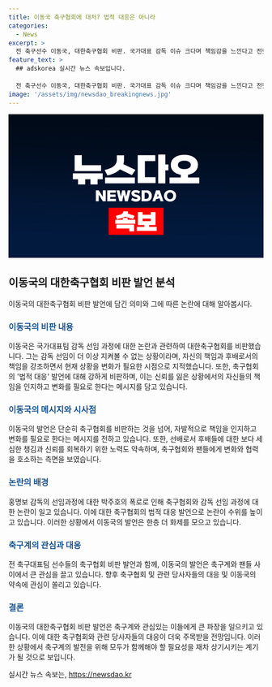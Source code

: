 ```yaml
---
title: 이동국 축구협회에 대처? 법적 대응은 아니라
categories:
  - News
excerpt: >
  전 축구선수 이동국, 대한축구협회 비판. 국가대표 감독 이슈 크다며 책임감을 느낀다고 전했고, 법적 대응 발언에 대한 비판 향해 신뢰를 잃은 지금 누구의 탓이 아니라 모두가 본인의 탓이라며 변화 필요성 강조. K리그와 국가대표에 힘이 될 수 있게 노력하겠다고 당부. 홍 감독 선임 과정 논란 속 대한축구협회는 법적 대응 검토. 축구선수들도 비판하며 우려 표명.
feature_text: >
  ## adskorea 실시간 뉴스 속보입니다.

  전 축구선수 이동국, 대한축구협회 비판. 국가대표 감독 이슈 크다며 책임감을 느낀다고 전했고, 법적 대응 발언에 대한 비판 향해 신뢰를 잃은 지금 누구의 탓이 아니라 모두가 본인의 탓이라며 변화 필요성 강조. K리그와 국가대표에 힘이 될 수 있게 노력하겠다고 당부. 홍 감독 선임 과정 논란 속 대한축구협회는 법적 대응 검토. 축구선수들도 비판하며 우려 표명.
image: '/assets/img/newsdao_breakingnews.jpg'
---
```


<p><img src="/assets/img/newsdao_breakingnews.jpg" alt="adskorea 속보" /></p>

<h2 data-ke-size="size26">이동국의 대한축구협회 비판 발언 분석</h2>

<p data-ke-size="size16">이동국의 대한축구협회 비판 발언에 담긴 의미와 그에 따른 논란에 대해 알아봅시다.</p>

<h3><b><span style="color: #1a5490;">이동국의 비판 내용</span></b></h3>

<p data-ke-size="size16">이동국은 국가대표팀 감독 선임 과정에 대한 논란과 관련하여 대한축구협회를 비판했습니다. 그는 감독 선임이 더 이상 지켜볼 수 없는 상황이라며, 자신의 책임과 후배로서의 책임을 강조하면서 현재 상황을 변화가 필요한 시점으로 지적했습니다. 또한, 축구협회의 '법적 대응' 발언에 대해 강하게 비판하며, 이는 신뢰를 잃은 상황에서의 자신들의 책임을 인지하고 변화를 필요로 한다는 메시지를 담고 있습니다.</p>

<h3><b><span style="color: #1a5490;">이동국의 메시지와 시사점</span></b></h3>

<p data-ke-size="size16">이동국의 발언은 단순히 축구협회를 비판하는 것을 넘어, 자발적으로 책임을 인지하고 변화를 필요로 한다는 메시지를 전하고 있습니다. 또한, 선배로서 후배들에 대한 보다 세심한 챙김과 신뢰를 회복하기 위한 노력도 약속하며, 축구협회와 팬들에게 변화와 협력을 호소하는 측면을 보였습니다.</p>

<h3><b><span style="color: #1a5490;">논란의 배경</span></b></h3>

<p data-ke-size="size16">홍명보 감독의 선임과정에 대한 박주호의 폭로로 인해 축구협회와 감독 선임 과정에 대한 논란이 일고 있습니다. 이에 대한 축구협회의 법적 대응 발언으로 논란이 수위를 높이고 있습니다. 이러한 상황에서 이동국의 발언은 한층 더 화제를 모으고 있습니다.</p>

<h3><b><span style="color: #1a5490;">축구계의 관심과 대응</span></b></h3>

<p data-ke-size="size16">전 축구대표팀 선수들의 축구협회 비판 발언과 함께, 이동국의 발언은 축구계와 팬들 사이에서 큰 관심을 끌고 있습니다. 향후 축구협회 및 관련 당사자들의 대응 및 이동국의 약속에 관심이 쏠리고 있습니다.</p>

<h3><b><span style="color: #1a5490;">결론</span></b></h3>

<p data-ke-size="size16">이동국의 대한축구협회 비판 발언은 축구계와 관심있는 이들에게 큰 파장을 일으키고 있습니다. 이에 대한 축구협회와 관련 당사자들의 대응이 더욱 주목받을 전망입니다. 이러한 상황에서 축구계의 발전을 위해 모두가 함께해야 할 필요성을 재차 상기시키는 계기가 될 것으로 보입니다.</p>
실시간 뉴스 속보는, <a href="https://newsdao.kr" rel="dofollow">https://newsdao.kr</a>


